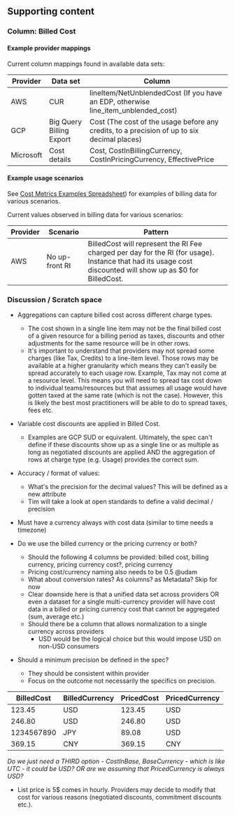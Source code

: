 ## Supporting content

### Column: Billed Cost

#### Example provider mappings 

Current column mappings found in available data sets:

| **Provider** | **Data set** | **Column** |
|---|---|---|
| AWS | CUR | lineItem/NetUnblendedCost (If you have an EDP, otherwise ​​line_item_unblended_cost) |
| GCP | Big Query Billing Export | Cost (The cost of the usage before any credits, to a precision of up to six decimal places) |
| Microsoft | Cost details | Cost, CostInBillingCurrency, CostInPricingCurrency, EffectivePrice |

#### Example usage scenarios

See [Cost Metrics Examples Spreadsheet](https://docs.google.com/spreadsheets/d/1bhRELDgf3LTSfQJRrCyovTt65g4ElimYHq6fmKOz83E)) for examples of billing data for various scenarios.

Current values observed in billing data for various scenarios:

| **Provider** | **Scenario** | **Pattern** |
|---|---|---|
| AWS | No up-front RI | BilledCost will represent the RI Fee charged per day for the RI (for usage). Instance that had its usage cost discounted will show up as \$0 for BilledCost. |

### Discussion / Scratch space

- Aggregations can capture billed cost across different charge types.
  - The cost shown in a single line item may not be the final billed cost of a given resource for a billing period as taxes, discounts and other adjustments for the same resource will be in other rows.
  - It's important to understand that providers may not spread some charges (like Tax, Credits) to a line-item level. Those rows may be available at a higher granularity which means they can't easily be spread accurately to each usage row. Example, Tax may not come at a resource level. This means you will need to spread tax cost down to individual teams/resources but that assumes all usage would have gotten taxed at the same rate (which is not the case). However, this is likely the best most practitioners will be able to do to spread taxes, fees etc.

- Variable cost discounts are applied in Billed Cost.
  - Examples are GCP SUD or equivalent. Ultimately, the spec can't define if these discounts show up as a single line or as multiple as long as negotiated discounts are applied AND the aggregation of rows at charge type (e.g. Usage) provides the correct sum.

- Accuracy / format of values:
  - What's the precision for the decimal values? This will be defined as a new attribute
  - Tim will take a look at open standards to define a valid decimal / precision

- Must have a currency always with cost data (similar to time needs a timezone)

- Do we use the billed currency or the pricing currency or both?
  - Should the following 4 columns be provided: billed cost, billing currency, pricing currency cost?, pricing currency
  - Pricing cost/currency naming also needs to be 0.5 \@udam
  - What about conversion rates? As columns? as Metadata? Skip for now
  - Clear downside here is that a unified data set across providers OR even a dataset for a single multi-currency provider will have cost data in a billed or pricing currency cost that cannot be aggregated (sum, average etc.)
  - Should there be a column that allows normalization to a single currency across providers
    - USD would be the logical choice but this would impose USD on non-USD consumers

- Should a minimum precision be defined in the spec?
  - They should be consistent within provider
  - Focus on the outcome not necessarily the specifics on precision.

| **BilledCost** | **BilledCurrency** | **PricedCost** | **PricedCurrency** |
|---|---|---|---|
| 123.45 | USD | 123.45 | USD |
| 246.80 | USD | 246.80 | USD |
| 1234567890 | JPY | 89.08 | USD |
| 369.15 | CNY | 369.15 | CNY |

*Do we just need a THIRD option - CostInBase, BaseCurrency - which is like UTC - it could be USD? OR are we assuming that PricedCurrency is always USD?*

- List price is 5\$ comes in hourly. Providers may decide to modify that cost for various reasons (negotiated discounts, commitment discounts etc.).
